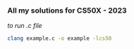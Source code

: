 ### All my solutions for CS50X - 2023

_to run .c file_

```bash
clang example.c -o example -lcs50
```
